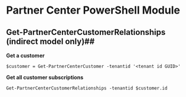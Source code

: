 # Partner Center PowerShell Module #

## Get-PartnerCenterCustomerRelationships (indirect model only)##

**Get a customer**

    $customer = Get-PartnerCenterCustomer -tenantid '<tenant id GUID>'

**Get all customer subscriptions**

    Get-PartnerCenterCustomerRelationships -tenantid $customer.id

